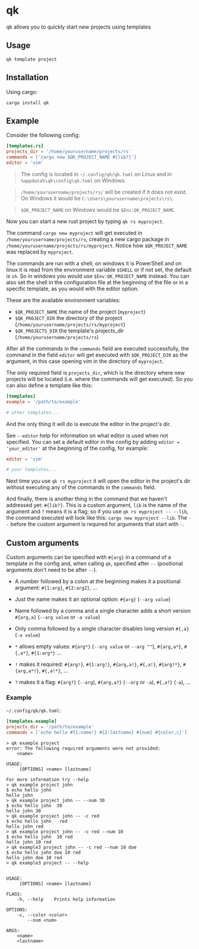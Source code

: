 # qk

qk allows you to quickly start new projects using templates

## Usage

```
qk template project
```

## Installation

Using cargo:

```
cargo install qk
```

## Example

Consider the following config:

```toml
[templates.rs]
projects_dir = '/home/yourusername/projects/rs'
commands = ['cargo new $QK_PROJECT_NAME #{lib?}']
editor = 'vim'
```

> The config is located in `~/.config/qk/qk.toml` on Linux
> and in `%appdata%\qk\config\qk.toml` on Windows.

> `/home/yourusername/projects/rs/` will be created if it does not exist.
> On Windows it would be `C:\Users\yourusername\projects\rs\`.

> `$QK_PROJECT_NAME` on Windows would be `$Env:QK_PROJECT_NAME`.

Now you can start a new rust project by typing `qk rs myproject`.

The command `cargo new myproject` will get executed in `/home/yourusername/projects/rs`, creating a
new cargo package in `/home/yourusername/projects/rs/myproject`. Notice how `$QK_PROJECT_NAME` was
replaced by `myproject`.

The commands are run with a shell, on windows it is PowerShell and on linux it is read from the
environment variable `$SHELL` or if not set, the default is `sh`. So in windows you would use
`$Env:QK_PROJECT_NAME` instead. You can also set the shell in the configuration file at the
beginning of the file or in a specific template, as you would with the editor option.

These are the available environment variables:

- `$QK_PROJECT_NAME` the name of the project (`myproject`)
- `$QK_PROJECT_DIR` the directory of the project (`/home/yourusername/projects/rs/myproject`)
- `$QK_PROJECTS_DIR` the template's projects_dir (`/home/yourusername/projects/rs`)

After all the commands in the `commands` field are executed successfully, the command in the field
`editor` will get executed with `$QK_PROJECT_DIR` as the argument, in this case opening vim in the
directory of `myproject`.

The only required field is `projects_dir`, which is the directory where new projects will be
located (i.e. where the commands will get executed). So you can also define a template like this:

```toml
[templates]
example = '/path/to/example'

# other templates...
```

And the only thing it will do is execute the editor in the project's dir.

See `--editor` help for information on what editor is used when not specified. You can set a
default editor in the config by adding `editor = 'your_editor'` at the beginning of the config, for
example:

```toml
editor = 'vim'

# your templates...
```

Next time you use `qk rs myproject` it will open the editor in the project's dir without executing
any of the commands in the `commands` field.

And finally, there is another thing in the command that we haven't addressed yet: `#{lib?}`. This
is a custom argument, `lib` is the name of the argument and `?` means it is a flag; so if you use
`qk rs myproject -- --lib`, the command executed will look like this: `cargo new myproject --lib`.
The `--` before the custom argument is required for arguments that start with `-`.

## Custom arguments

Custom arguments can be specified with `#{arg}` in a command of a template in the config and, when
calling `qk`, specified after `--` (positional arguments don't need to be after `--`).

- A number followed by a colon at the beginning makes it a positional argument:
`#{1:arg}`, `#{2:arg2}`, ...

- Just the name makes it an optional option: `#{arg}` (`--arg value`)

- Name followed by a comma and a single character adds a short version `#{arg,a}`
(`--arg value` or `-a value`)

- Only comma followed by a single character disables long version `#{,a}` (`-a
value`)

- `*` allows empty values: `#{arg*}` (`--arg value` or `--arg ""`),
`#{arg,a*}`, `#{,a*}`, `#{1:arg*}` ...

- `!` makes it required: `#{arg!}`, `#{1:arg!}`, `#{arg,a!}`, `#{,a!}`,
`#{arg!*}`, `#{arg,a*!}`, `#{,a!*}`, ...

- `?` makes it a flag: `#{arg?}` (`--arg`), `#{arg,a?}` (`--arg` or `-a`),
`#{,a?}` (`-a`), ...

### Example

`~/.config/qk/qk.toml`:

```toml
[templates.example]
projects_dir = '/path/to/example'
commands = ['echo hello #{1:name!} #{2:lastname} #{num} #{color,c}']
```

```
> qk example project
error: The following required arguments were not provided:
    <name>

USAGE:
     [OPTIONS] <name> [lastname]

For more information try --help
> qk example project john
$ echo hello john
hello john
> qk example project john -- --num 30
$ echo hello john  30
hello john 30
> qk example project john -- -c red
$ echo hello john   red
hello john red
> qk example project john -- -c red --num 10
$ echo hello john  10 red
hello john 10 red
> qk example3 project john -- -c red --num 10 doe
$ echo hello john doe 10 red
hello john doe 10 red
> qk example3 project -- --help


USAGE:
     [OPTIONS] <name> [lastname]

FLAGS:
    -h, --help    Prints help information

OPTIONS:
    -c, --color <color>
        --num <num>

ARGS:
    <name>
    <lastname>
```
